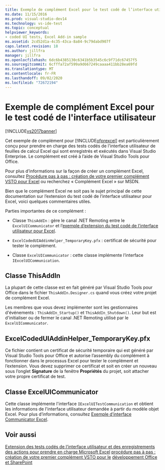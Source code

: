 ```yaml
---
title: Exemple de complément Excel pour le test codé de l’interface utilisateur | Microsoft Docs
ms.date: 11/15/2016
ms.prod: visual-studio-dev14
ms.technology: vs-ide-test
ms.topic: conceptual
helpviewer_keywords:
- coded UI tests, Excel Add-in sample
ms.assetid: 2cd52d1a-4c35-43ca-8a84-9c79dabd907f
caps.latest.revision: 18
ms.author: jillfra
manager: jillfra
ms.openlocfilehash: 6dc6b4385130c6341b5b3545c6c9f71dc67457f5
ms.sourcegitcommit: 6cfffa72af599a9d667249caaaa411bb28ea69fd
ms.translationtype: MT
ms.contentlocale: fr-FR
ms.lasthandoff: 09/02/2020
ms.locfileid: "72672194"
---
```

# <a name="sample-excel-add-in-for-coded-ui-testing"></a>Exemple de complément Excel pour le test codé de l'interface utilisateur
[!INCLUDE[vs2017banner](../includes/vs2017banner.md)]

Cet exemple de complément pour [!INCLUDE[ofprexcel](../includes/ofprexcel-md.md)] est particulièrement conçu pour prendre en charge des tests codés de l'interface utilisateur de feuilles de calcul Excel qui sont enregistrés et exécutés dans Visual Studio Enterprise. Le complément est créé à l’aide de Visual Studio Tools pour Office.

 Pour plus d’informations sur la façon de créer un complément Excel, consultez [Procédure pas à pas : création de votre premier complément VSTO pour Excel](https://msdn.microsoft.com/library/a855e2be-3ecf-4112-a7f5-ec0f7fad3b5f) ou recherchez « Complément Excel » sur MSDN.

 Bien que le complément Excel ne soit pas le sujet principal de cette documentation sur l’extension du test codé de l’interface utilisateur pour Excel, voici quelques commentaires utiles.

 Parties importantes de ce complément :

- Classe `ThisAddIn` : gère le canal .NET Remoting entre le `ExcelUICommunicator` et l’[exemple d’extension du test codé de l’interface utilisateur pour Excel](../test/sample-coded-ui-test-extension-for-excel.md).

- `ExcelCodedUIAddinHelper_TemporaryKey.pfx` : certificat de sécurité pour tester le complément.

- Classe `ExcelUICommunicator` : cette classe implémente l’interface `IExcelUICommunication`.

## <a name="thisaddin-class"></a>Classe ThisAddIn
 La plupart de cette classe est en fait généré par Visual Studio Tools pour Office dans le fichier `ThisAddIn.Designer.cs` quand vous créez votre projet de complément Excel.

 Les membres que vous devez implémenter sont les gestionnaires d'événements : `ThisAddIn_Startup()` et `ThisAddIn_Shutdown()`. Leur but est d'initialiser ou de fermer le canal .NET Remoting utilisé par le `ExcelUICommunicator`.

## <a name="excelcodeduiaddinhelper_temporarykeypfx"></a>ExcelCodedUIAddinHelper_TemporaryKey.pfx
 Ce fichier contient un certificat de sécurité temporaire qui est généré par Visual Studio Tools pour Office et autorise l’assembly du complément à fonctionner dans le processus Excel pour tester le complément et l’extension. Vous devez supprimer ce certificat et soit en créer un nouveau sous l’onglet **Signature** de la fenêtre **Propriétés** du projet, soit attacher votre propre certificat de test.

## <a name="exceluicommunicator-class"></a>Classe ExcelUICommunicator
 Cette classe implémente l'interface `IExcelUITestCommunication` et obtient les informations de l'interface utilisateur demandée à partir du modèle objet Excel. Pour plus d’informations, consultez [Exemple d’interface Communicator Excel](../test/sample-excel-communicator-interface.md).

## <a name="see-also"></a>Voir aussi
 [Extension des tests codés de l’interface utilisateur et des enregistrements des actions pour prendre en charge Microsoft Excel](../test/extending-coded-ui-tests-and-action-recordings-to-support-microsoft-excel.md) [procédure pas à pas : création de votre premier complément VSTO pour le](https://msdn.microsoft.com/library/a855e2be-3ecf-4112-a7f5-ec0f7fad3b5f) [développement Office et SharePoint](https://msdn.microsoft.com/library/2ddec047-263a-4901-a54c-a15fc8472329)
